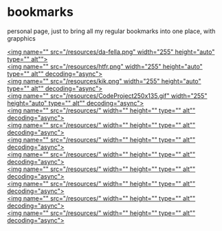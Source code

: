 # bookmarks
personal page, just to bring all my regular bookmarks into one place, with grapphics

<a href="" target="_blank"><img name="" src="/resources/da-fella.png" width="255" height="auto" type="" alt""></a><br>
<a href="" target="_blank"><img name="" src="/resources/htfr.png" width="255" height="auto" type="" alt"" decoding="async"></a><br>
<a href="" target="_blank"><img name="" src="/resources/kik.png" width="255" height="auto" type="" alt"" decoding="async"></a><br>
<a href="" target="_blank"><img name="" src="/resources/CodeProject250x135.gif" width="255" height="auto" type="" alt"" decoding="async"></a><br>
<a href="" target="_blank"><img name="" src="/resources/" width="" height="" type="" alt"" decoding="async"></a><br>
<a href="" target="_blank"><img name="" src="/resources/" width="" height="" type="" alt"" decoding="async"></a><br>
<a href="" target="_blank"><img name="" src="/resources/" width="" height="" type="" alt"" decoding="async"></a><br>
<a href="" target="_blank"><img name="" src="/resources/" width="" height="" type="" alt"" decoding="async"></a><br>
<a href="" target="_blank"><img name="" src="/resources/" width="" height="" type="" alt"" decoding="async"></a><br>
<a href="" target="_blank"><img name="" src="/resources/" width="" height="" type="" alt"" decoding="async"></a><br>
<a href="" target="_blank"><img name="" src="/resources/" width="" height="" type="" alt"" decoding="async"></a><br>
<a href="" target="_blank"><img name="" src="/resources/" width="" height="" type="" alt"" decoding="async"></a><br>









